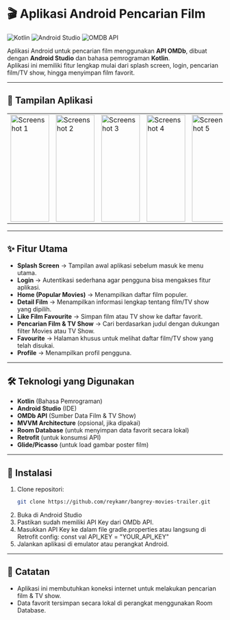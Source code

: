 # 🎬 Aplikasi Android Pencarian Film

![Kotlin](https://img.shields.io/badge/Kotlin-7F52FF?style=for-the-badge&logo=kotlin&logoColor=white)
![Android Studio](https://img.shields.io/badge/Android_Studio-3DDC84?style=for-the-badge&logo=androidstudio&logoColor=white)
![OMDB API](https://img.shields.io/badge/OMDb_API-black?style=for-the-badge&logo=api&logoColor=white)

Aplikasi Android untuk pencarian film menggunakan **API OMDb**, dibuat dengan **Android Studio** dan bahasa pemrograman **Kotlin**.  
Aplikasi ini memiliki fitur lengkap mulai dari splash screen, login, pencarian film/TV show, hingga menyimpan film favorit.

---

## 📸 Tampilan Aplikasi
<table>
  <tr>
    <td><img src="screenshot-aplikasi/foto1.png" alt="Screenshot 1" width="100%" height="250"></td>
    <td><img src="screenshot-aplikasi/foto2.png" alt="Screenshot 2" width="100%" height="250"></td>
    <td><img src="screenshot-aplikasi/foto3.png" alt="Screenshot 3" width="100%" height="250"></td>
    <td><img src="screenshot-aplikasi/foto4.png" alt="Screenshot 4" width="100%" height="250"></td>
    <td><img src="screenshot-aplikasi/foto5.png" alt="Screenshot 5" width="100%" height="250"></td>
    <td><img src="screenshot-aplikasi/foto6.png" alt="Screenshot 6" width="100%" height="250"></td>
    <td><img src="screenshot-aplikasi/foto7.png" alt="Screenshot 7" width="100%" height="250"></td>
    <td><img src="screenshot-aplikasi/foto8.png" alt="Screenshot 8" width="100%" height="250"></td>
    <td><img src="screenshot-aplikasi/foto9.png" alt="Screenshot 9" width="100%" height="250"></td>
  </tr>
</table>

---

## ✨ Fitur Utama
- **Splash Screen** → Tampilan awal aplikasi sebelum masuk ke menu utama.  
- **Login** → Autentikasi sederhana agar pengguna bisa mengakses fitur aplikasi.  
- **Home (Popular Movies)** → Menampilkan daftar film populer.  
- **Detail Film** → Menampilkan informasi lengkap tentang film/TV show yang dipilih.  
- **Like Film Favourite** → Simpan film atau TV show ke daftar favorit.  
- **Pencarian Film & TV Show** → Cari berdasarkan judul dengan dukungan filter Movies atau TV Show.  
- **Favourite** → Halaman khusus untuk melihat daftar film/TV show yang telah disukai.  
- **Profile** → Menampilkan profil pengguna.

---

## 🛠 Teknologi yang Digunakan
- **Kotlin** (Bahasa Pemrograman)
- **Android Studio** (IDE)
- **OMDb API** (Sumber Data Film & TV Show)
- **MVVM Architecture** (opsional, jika dipakai)
- **Room Database** (untuk menyimpan data favorit secara lokal)
- **Retrofit** (untuk konsumsi API)
- **Glide/Picasso** (untuk load gambar poster film)

---

## 🚀 Instalasi
1. Clone repositori:
   ```bash
   git clone https://github.com/reykamr/bangrey-movies-trailer.git
2. Buka di Android Studio
3. Pastikan sudah memiliki API Key dari OMDb API.
4. Masukkan API Key ke dalam file gradle.properties atau langsung di Retrofit config:
   const val API_KEY = "YOUR_API_KEY"
5. Jalankan aplikasi di emulator atau perangkat Android.

---

## 📌 Catatan
- Aplikasi ini membutuhkan koneksi internet untuk melakukan pencarian film & TV show.
- Data favorit tersimpan secara lokal di perangkat menggunakan Room Database.

